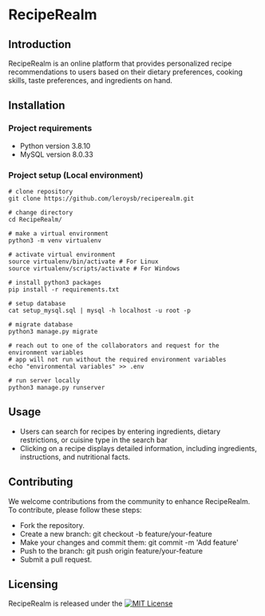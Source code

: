 # RecipeRealm

## Introduction
RecipeRealm is an online platform that provides personalized recipe recommendations to users based on their dietary preferences, cooking skills, taste preferences, and ingredients on hand.

## Installation
### Project requirements
* Python version 3.8.10
* MySQL version 8.0.33

### Project setup (Local environment)
```
# clone repository
git clone https://github.com/leroysb/reciperealm.git

# change directory
cd RecipeRealm/

# make a virtual environment
python3 -m venv virtualenv

# activate virtual environment
source virtualenv/bin/activate # For Linux
source virtualenv/scripts/activate # For Windows

# install python3 packages
pip install -r requirements.txt

# setup database
cat setup_mysql.sql | mysql -h localhost -u root -p

# migrate database
python3 manage.py migrate

# reach out to one of the collaborators and request for the environment variables
# app will not run without the required environment variables
echo "environmental variables" >> .env

# run server locally
python3 manage.py runserver
```

## Usage
* Users can search for recipes by entering ingredients, dietary restrictions, or cuisine type in the search bar
* Clicking on a recipe displays detailed information, including ingredients, instructions, and nutritional facts.

## Contributing
We welcome contributions from the community to enhance RecipeRealm. To contribute, please follow these steps:

* Fork the repository.
* Create a new branch: git checkout -b feature/your-feature
* Make your changes and commit them: git commit -m 'Add feature'
* Push to the branch: git push origin feature/your-feature
* Submit a pull request.
## Licensing
RecipeRealm is released under the [![MIT License](https://img.shields.io/badge/License-MIT-yellow.svg)](https://opensource.org/licenses/MIT)

